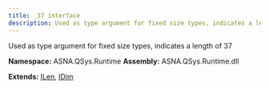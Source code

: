 ```yaml
---
title: _37 interface
description: Used as type argument for fixed size types, indicates a length of 37 
---
```


Used as type argument for fixed size types, indicates a length of 37 

**Namespace:** ASNA.QSys.Runtime
**Assembly:** ASNA.QSys.Runtime.dll

**Extends:** [ILen](/reference/runtime/qsys-runtime/i-len.html), [IDim](/reference/runtime/qsys-runtime/i-dim.html)
<br>
<br>
